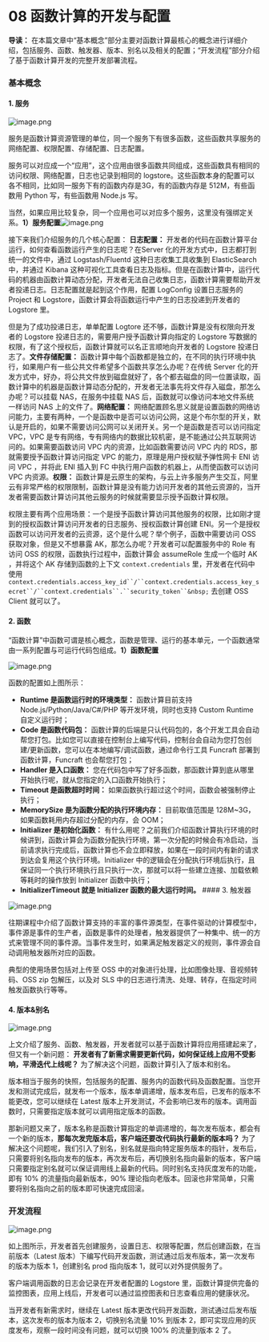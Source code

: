 # 08 函数计算的开发与配置

**导读：** 在本篇文章中“基本概念”部分主要对函数计算最核心的概念进行详细介绍，包括服务、函数、触发器、版本、别名以及相关的配置；“开发流程”部分介绍了基于函数计算开发的完整开发部署流程。

### 基本概念

#### 1. 服务

![image.png](assets/2020-08-10-091917.png)

服务是函数计算资源管理的单位，同一个服务下有很多函数，这些函数共享服务的网络配置、权限配置、存储配置、日志配置。

服务可以对应成一个“应用”，这个应用由很多函数共同组成，这些函数具有相同的访问权限、网络配置，日志也记录到相同的 logstore。这些函数本身的配置可以各不相同，比如同一服务下有的函数内存是3G，有的函数内存是 512M，有些函数用 Python 写，有些函数用 Node.js 写。

当然，如果应用比较复杂，同一个应用也可以对应多个服务，这里没有强绑定关系。**1）服务配置**![image.png](assets/2020-08-10-091918.png)

接下来我们介绍服务的几个核心配置： **日志配置：** 开发者的代码在函数计算平台运行，如何查看函数运行产生的日志呢？在Server 化的开发方式中，日志都打到统一的文件中，通过 Logstash/Fluentd 这种日志收集工具收集到 ElasticSearch 中，并通过 Kibana 这种可视化工具查看日志及指标。但是在函数计算中，运行代码的机器由函数计算动态分配，开发者无法自己收集日志，函数计算需要帮助开发者投递日志。日志配置就是起到这个作用，配置 LogConfig 设置日志服务的 Project 和 Logstore，函数计算会将函数运行中产生的日志投递到开发者的 Logstore 里。

但是为了成功投递日志，单单配置 Logtore 还不够，函数计算是没有权限向开发者的 Logstore 投递日志的，需要用户授予函数计算向指定的 Logstore 写数据的权限，有了这个授权后，函数计算就可以名正言顺地向开发者的 Logstore 投递日志了。**文件存储配置：** 函数计算中每个函数都是独立的，在不同的执行环境中执行，如果用户有一些公共文件希望多个函数共享怎么办呢？在传统 Server 化的开发方式中，好办，将公共文件放到磁盘就好了，各个都去磁盘的同一位置读取，函数计算中的机器是函数计算动态分配的，开发者无法事先将文件存入磁盘，那怎么办呢？可以挂载 NAS，在服务中挂载 NAS 后，函数就可以像访问本地文件系统一样访问 NAS 上的文件了。**网络配置：** 网络配置顾名思义就是设置函数的网络访问能力，主要有两种，一个是函数中是否可以访问公网，这是个布尔型的开关，默认是开启的，如果不需要访问公网可以关闭开关。另一个是函数是否可以访问指定 VPC，VPC 是专有网络，专有网络内的数据比较机密，是不能通过公共互联网访问的。如果需要函数访问 VPC 内的资源，比如函数需要访问 VPC 内的 RDS，那就需要授予函数计算访问指定 VPC 的能力，原理是用户授权赋予弹性网卡 ENI 访问 VPC ，并将此 ENI 插入到 FC 中执行用户函数的机器上，从而使函数可以访问 VPC 内资源。**权限：** 函数计算是云原生的架构，与云上许多服务产生交互，阿里云有非常严格的权限限制，函数计算是没有能力访问开发者的其他云资源的，当开发者需要函数计算访问其他云服务的时候就需要显示授予函数计算权限。

权限主要有两个应用场景：一个是授予函数计算访问其他服务的权限，比如刚才提到的授权函数计算访问开发者的日志服务、授权函数计算创建 ENI。另一个是授权函数可以访问开发者的云资源，这个是什么呢？举个例子，函数中需要访问 OSS 获取对象，但是又不想暴露 AK，那怎么办呢？开发者可以配置服务中的 Role 有访问 OSS 的权限，函数执行过程中，函数计算会 assumeRole 生成一个临时 AK ，并将这个 AK 存储到函数的上下文 `context.credentials` 里，开发者在代码中使用``` context.credentials.access_key_id``/``context.credentials.access_key_secret``/``context.credentials``.``security_token``&nbsp; ``` 去创建 OSS Client 就可以了。

#### 2. 函数

“函数计算”中函数可谓是核心概念，函数是管理、运行的基本单元，一个函数通常由一系列配置与可运行代码包组成。**1）函数配置**

![image.png](assets/2020-08-10-091919.png)

函数的配置如上图所示：

- **Runtime 是函数运行时的环境类型：** 函数计算目前支持 Node.js/Python/Java/C#/PHP 等开发环境，同时也支持 Custom Runtime 自定义运行时；
- **Code 是函数代码包：** 函数计算的后端是只认代码包的，各个开发工具会自动帮您打包。比如您可以直接在控制台上编写代码，控制台会自动为您打包创建/更新函数，您可以在本地编写/调试函数，通过命令行工具 Funcraft 部署到函数计算，Funcraft 也会帮您打包；
- **Handler 是入口函数：** 您在代码包中写了好多函数，那函数计算到底从哪里开始执行呢，就从您指定的入口函数开始执行；
- **Timeout 是函数超时时间：** 如果函数执行超过这个时间，函数会被强制停止执行；
- **MemorySize 是为函数分配的执行环境内存：** 目前取值范围是 128M~3G，如果函数耗用内存超过分配的内存，会 OOM；
- **Initializer 是初始化函数：** 有什么用呢？之前我们介绍函数计算执行环境的时候讲到，函数计算会为函数分配执行环境，第一次分配的时候会有冷启动，当前请求执行完成后，函数计算也不会立即释放，如果在一段时间内有新的请求到达会复用这个执行环境。Initializer 中的逻辑会在分配执行环境后执行，且保证同一个执行环境执行且只执行一次，那就可以将一些建立连接、加载依赖等耗时的操作放到 Initializer 函数中执行；
- **InitializerTimeout 就是 Initializer 函数的最大运行时间。** #### 3. 触发器

![image.png](assets/2020-08-10-091921.png)

往期课程中介绍了函数计算支持的丰富的事件源类型，在事件驱动的计算模型中，事件源是事件的生产者，函数是事件的处理者，触发器提供了一种集中、统一的方式来管理不同的事件源。当事件发生时，如果满足触发器定义的规则，事件源会自动调用触发器所对应的函数。

典型的使用场景包括对上传至 OSS 中的对象进行处理，比如图像处理、音视频转码、OSS zip 包解压，以及对 SLS 中的日志进行清洗、处理、转存，在指定时间触发函数执行等等。

#### 4. 版本&别名

![image.png](assets/2020-08-10-91922.png)

上文介绍了服务、函数、触发器，开发者就可以基于函数计算将应用搭建起来了，但又有一个新问题： **开发者有了新需求需要更新代码，如何保证线上应用不受影响，平滑迭代上线呢？** 为了解决这个问题，函数计算引入了版本和别名。

版本相当于服务的快照，包括服务的配置、服务内的函数代码及函数配置。当您开发和测试完成后，就发布一个版本，版本单调递增，版本发布后，已发布的版本不能更改，您可以继续在 Latest 版本上开发测试，不会影响已发布的版本。调用函数时，只需要指定版本就可以调用指定版本的函数。

那新问题又来了，版本名称是函数计算指定的单调递增的，每次发布版本，都会有一个新的版本，**那每次发完版本后，客户端还要改代码执行最新的版本吗？** 为了解决这个问题呢，我们引入了别名，别名就是指向特定服务版本的指针，发布后，只需要将别名指向发布的版本，再次发布后，再切换别名指向最新的版本，客户端只需要指定别名就可以保证调用线上最新的代码。同时别名支持灰度发布的功能，即有 10% 的流量指向最新版本，90% 理论指向老版本。回滚也非常简单，只需要将别名指向之前的版本即可快速完成回滚。

### 开发流程

![image.png](assets/2020-08-10-091923.png)

如上图所示，开发者首先创建服务，设置日志、权限等配置，然后创建函数，在当前版本（Latest 版本）下编写代码开发函数，测试通过后发布版本，第一次发布的版本为版本 1，创建别名 prod 指向版本 1，就可以对外提供服务了。

客户端调用函数的日志会记录在开发者配置的 Logstore 里，函数计算提供完备的监控图表，应用上线后，开发者可以通过监控图表和日志查看应用的健康状况。

当开发者有新需求时，继续在 Latest 版本更改代码开发函数，测试通过后发布版本，这次发布的版本为版本 2，切换别名流量 10% 到版本 2，即可实现应用的灰度发布，观察一段时间没有问题，就可以切换 100% 的流量到版本 2 了。
